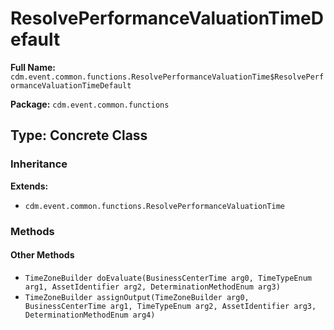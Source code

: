# ResolvePerformanceValuationTimeDefault

**Full Name:** `cdm.event.common.functions.ResolvePerformanceValuationTime$ResolvePerformanceValuationTimeDefault`

**Package:** `cdm.event.common.functions`

## Type: Concrete Class

### Inheritance

**Extends:**
- `cdm.event.common.functions.ResolvePerformanceValuationTime`

### Methods

#### Other Methods

- `TimeZoneBuilder doEvaluate(BusinessCenterTime arg0, TimeTypeEnum arg1, AssetIdentifier arg2, DeterminationMethodEnum arg3)`
- `TimeZoneBuilder assignOutput(TimeZoneBuilder arg0, BusinessCenterTime arg1, TimeTypeEnum arg2, AssetIdentifier arg3, DeterminationMethodEnum arg4)`

